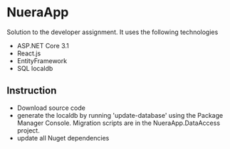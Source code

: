 # NueraApp
Solution to the developer assignment. It uses the following technologies
- ASP.NET Core 3.1
- React.js
- EntityFramework
- SQL localdb

## Instruction
- Download source code
- generate the localdb by running 'update-database' using the Package Manager Console. Migration scripts are in the NueraApp.DataAccess project.
- update all Nuget dependencies
